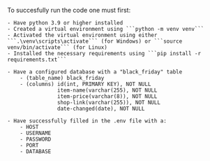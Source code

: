 To succesfully run the code one must first:

    - Have python 3.9 or higher installed
    - Created a virtual environment using ```python -m venv venv```
    - Activated the virtual environment using either ```.\venv\scripts\activate``` (for Windows) or ```source venv/bin/activate``` (for Linux)
    - Installed the necessary requirements using ```pip install -r requirements.txt```

    - Have a configured database with a "black_friday" table
        - (table_name) black_friday
        - (columns) id(int, PRIMARY KEY), NOT NULL
                    item-name(varchar(255), NOT NULL
                    item-price(varchar(8)), NOT NULL
                    shop-link(varchar(255)), NOT NULL
                    date-changed(date), NOT NULL

    - Have successfully filled in the .env file with a:
        - HOST
        - USERNAME
        - PASSWORD
        - PORT
        - DATABASE